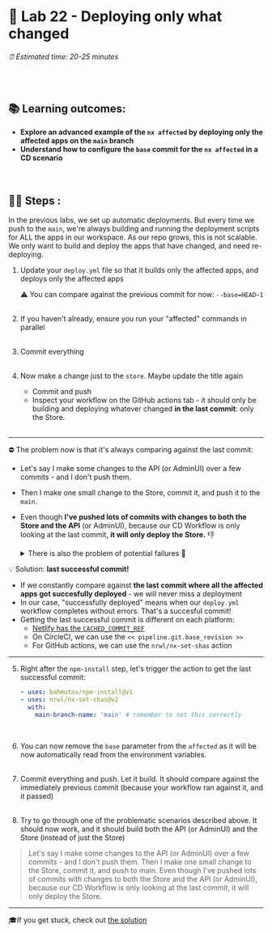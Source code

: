# 💈 Lab 22 - Deploying only what changed

###### ⏰ Estimated time: 20-25 minutes

<br />

## 📚 Learning outcomes:

- **Explore an advanced example of the `nx affected` by deploying only the affected apps on the `main` branch**
- **Understand how to configure the `base` commit for the `nx affected` in a CD scenario**
  <br /><br /><br />

## 🏋️‍♀️ Steps :

In the previous labs, we set up automatic deployments. But every time we push to the `main`, we're always building and running the deployment scripts for ALL the apps in our workspace. As our repo grows, this is not scalable. We only want to build and deploy the apps that have changed, and need re-deploying.

1. Update your `deploy.yml` file so that it builds only the affected apps, and deploys only the affected apps

   ⚠️ You can compare against the previous commit for now: `--base=HEAD~1`
   <br /> <br />

2. If you haven't already, ensure you run your "affected" commands in parallel
   <br /> <br />

3. Commit everything
   <br /> <br />
4. Now make a change just to the `store`. Maybe update the title again
   - Commit and push
   - Inspect your workflow on the GitHub actions tab - it should only be building and deploying
     whatever changed **in the last commit**: only the Store.
     <br /> <br />

---

⛔ The problem now is that it's always comparing against the last commit:

- Let's say I make some changes to the API (or AdminUI) over a few commits - and I don't push them.
- Then I make one small change to the Store, commit it, and push it to the `main`.
- Even though **I've pushed lots of commits with changes to both the Store and the API** (or AdminUI), because our CD Workflow is only
  looking at the last commit, **it will only deploy the Store.** 👎

    <details>
    <summary>There is also the problem of potential failures 🧨</summary>

  Now our setup is simple: it just builds.
  But let's say we wanted to run the E2E tests again before deploying - just to be extra safe!
  In that case, if I change the API (or AdminUI) and push, the E2E tests might fail. So API (or AdminUI) will not get deployed.
  I then fix the E2E tests, but because the API (or AdminUI) does not depend on its E2E tests, the `nx affected` will not mark it for deployment.
  So even though we changed the API (or AdminUI), it did not get deployed.
    </details>

💡 Solution: **last successful commit!**

- If we constantly compare against **the last commit where all the affected apps got succesfully deployed** - we
  will never miss a deployment
- In our case, "successfully deployed" means when our `deploy.yml` workflow completes without errors. That's a succesful commit!
- Getting the last successful commit is different on each platform:
  - [Netlify has the `CACHED_COMMIT_REF`](https://docs.netlify.com/configure-builds/environment-variables/#git-metadata)
  - On CircleCI, we can use the `<< pipeline.git.base_revision >>`
  - For GitHub actions, we can use the `nrwl/nx-set-shas` action

---

5. Right after the `npm-install` step, let's trigger the action to get the last successful commit:

   ```yml
   - uses: bahmutov/npm-install@v1
   - uses: nrwl/nx-set-shas@v2
     with:
       main-branch-name: 'main' # remember to set this correctly
   ```

   <br />

6. You can now remove the `base` parameter from the `affected` as it will be now automatically read from the environment variables.
   <br /> <br />

7. Commit everything and push. Let it build. It should compare against the immediately previous commit (because your workflow ran against it, and it passed)
   <br /> <br />

8. Try to go through one of the problematic scenarios described above. It should now work, and it should build both the API (or AdminUI) and the Store (instead of just the Store)

> Let's say I make some changes to the API (or AdminUI) over a few commits - and I don't push them. Then I make one small change to the Store, commit it, and push to main.
> Even though I've pushed lots of commits with changes to both the Store and the API (or AdminUI), because our CD Workflow is only looking at the last commit, it will only deploy the Store.
> <br />

---

🎓If you get stuck, check out [the solution](SOLUTION.md)
